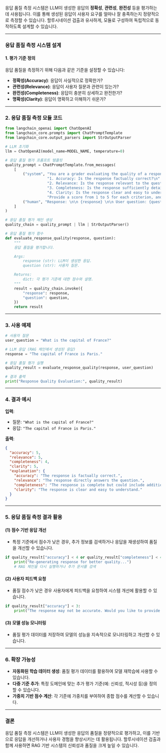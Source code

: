 응답 품질 측정 시스템은 LLM이 생성한 응답의 **정확성**, **관련성**, **완전성** 등을 평가하는 데 사용됩니다. 이를 통해 생성된 응답이 사용자 요구를 얼마나 잘 충족하는지 정량적으로 측정할 수 있습니다. 할루시네이션 검출과 유사하게, 모듈로 구성하여 독립적으로 동작하도록 설계할 수 있습니다.

---

### 응답 품질 측정 시스템 설계

#### 1. **평가 기준 정의**

응답 품질을 측정하기 위해 다음과 같은 기준을 설정할 수 있습니다:

- **정확성(Accuracy)**: 응답이 사실적으로 정확한가?
- **관련성(Relevance)**: 응답이 사용자 질문과 관련이 있는가?
- **완전성(Completeness)**: 응답이 충분히 상세하고 완전한가?
- **명확성(Clarity)**: 응답이 명확하고 이해하기 쉬운가?

---

### 2. **응답 품질 측정 모듈 코드**

```python
from langchain_openai import ChatOpenAI
from langchain_core.prompts import ChatPromptTemplate
from langchain_core.output_parsers import StrOutputParser

# LLM 초기화
llm = ChatOpenAI(model_name=MODEL_NAME, temperature=0)

# 응답 품질 평가 프롬프트 템플릿
quality_prompt = ChatPromptTemplate.from_messages(
    [
        ("system", "You are a grader evaluating the quality of a response based on the following criteria: \n"
                   "1. Accuracy: Is the response factually correct?\n"
                   "2. Relevance: Is the response relevant to the question?\n"
                   "3. Completeness: Is the response sufficiently detailed and complete?\n"
                   "4. Clarity: Is the response clear and easy to understand?\n"
                   "Provide a score from 1 to 5 for each criterion, and include an explanation."),
        ("human", "Response: \n\n {response} \n\n User question: {question}"),
    ]
)

# 응답 품질 평가 체인 생성
quality_chain = quality_prompt | llm | StrOutputParser()

# 응답 품질 평가 함수
def evaluate_response_quality(response, question):
    """
    응답 품질을 평가합니다.

    Args:
        response (str): LLM이 생성한 응답.
        question (str): 사용자 질문.

    Returns:
        dict: 각 평가 기준에 대한 점수와 설명.
    """
    result = quality_chain.invoke({
        "response": response,
        "question": question,
    })
    return result
```

---

### 3. **사용 예제**

```python
# 사용자 질문
user_question = "What is the capital of France?"

# LLM 응답 (RAG 체인에서 생성된 응답)
response = "The capital of France is Paris."

# 응답 품질 평가 실행
quality_result = evaluate_response_quality(response, user_question)

# 결과 출력
print("Response Quality Evaluation:", quality_result)
```

---

### 4. **결과 예시**

**입력**:

- 질문: `"What is the capital of France?"`
- 응답: `"The capital of France is Paris."`

**출력**:

```json
{
  "accuracy": 5,
  "relevance": 5,
  "completeness": 4,
  "clarity": 5,
  "explanation": {
    "accuracy": "The response is factually correct.",
    "relevance": "The response directly answers the question.",
    "completeness": "The response is complete but could include additional context, such as historical information.",
    "clarity": "The response is clear and easy to understand."
  }
}
```

---

### 5. **응답 품질 측정 결과 활용**

#### (1) **점수 기반 응답 개선**

- 특정 기준에서 점수가 낮은 경우, 추가 정보를 검색하거나 응답을 재생성하여 품질을 개선할 수 있습니다.

```python
if quality_result["accuracy"] < 4 or quality_result["completeness"] < 4:
    print("Re-generating response for better quality...")
    # RAG 체인을 다시 실행하거나 추가 문서를 검색
```

#### (2) **사용자 피드백 요청**

- 품질 점수가 낮은 경우 사용자에게 피드백을 요청하여 시스템 개선에 활용할 수 있습니다.

```python
if quality_result["accuracy"] < 3:
    print("The response may not be accurate. Would you like to provide feedback?")
```

#### (3) **모델 성능 모니터링**

- 품질 평가 데이터를 저장하여 모델의 성능을 지속적으로 모니터링하고 개선할 수 있습니다.

---

### 6. **확장 가능성**

- **자동화된 학습 데이터 생성**: 품질 평가 데이터를 활용하여 모델 재학습에 사용할 수 있습니다.
- **다중 기준 추가**: 특정 도메인에 맞는 추가 평가 기준(예: 신뢰성, 적시성 등)을 정의할 수 있습니다.
- **가중치 기반 점수 계산**: 각 기준에 가중치를 부여하여 종합 점수를 계산할 수 있습니다.

---

### 결론

응답 품질 측정 시스템은 LLM이 생성한 응답의 품질을 정량적으로 평가하고, 이를 기반으로 응답을 개선하거나 사용자 경험을 향상시키는 데 활용됩니다. 할루시네이션 검출과 함께 사용하면 RAG 기반 시스템의 신뢰성과 품질을 크게 높일 수 있습니다.
